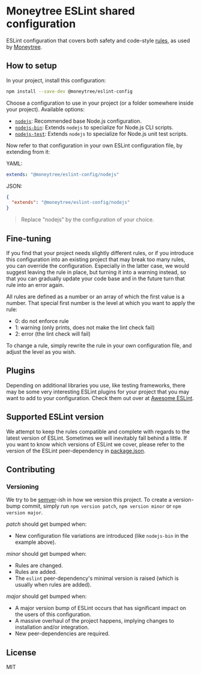 # Moneytree ESLint shared configuration

ESLint configuration that covers both safety and code-style [rules](https://eslint.org/docs/rules/), as used by
[Moneytree](https://www.getmoneytree.com/).

## How to setup

In your project, install this configuration:

```sh
npm install --save-dev @moneytree/eslint-config
```

Choose a configuration to use in your project (or a folder somewhere inside your project). Available options:

- [`nodejs`](./eslintrc/nodejs.yml): Recommended base Node.js configuration.
- [`nodejs-bin`](./eslintrc/nodejs-bin.yml): Extends `nodejs` to specialize for Node.js CLI scripts.
- [`nodejs-test`](./eslintrc/nodejs-test.yml): Extends `nodejs` to specialize for Node.js unit test scripts.

Now refer to that configuration in your own ESLint configuration file, by extending from it:

YAML:

```yaml
extends: "@moneytree/eslint-config/nodejs"
```

JSON:

```json
{
  "extends": "@moneytree/eslint-config/nodejs"
}
```

> Replace "nodejs" by the configuration of your choice.

## Fine-tuning

If you find that your project needs slightly different rules, or if you introduce this configuration into an existing
project that may break too many rules, you can override the configuration. Especially in the latter case, we would
suggest leaving the rule in place, but turning it into a warning instead, so that you can gradually update your code
base and in the future turn that rule into an error again.

All rules are defined as a number or an array of which the first value is a number. That special first number is the
level at which you want to apply the rule:

- 0: do not enforce rule
- 1: warning (only prints, does not make the lint check fail)
- 2: error (the lint check will fail)

To change a rule, simply rewrite the rule in your own configuration file, and adjust the level as you wish.

## Plugins

Depending on additional libraries you use, like testing frameworks, there may be some very interesting ESLint plugins
for your project that you may want to add to your configuration. Check them out over at
[Awesome ESLint](https://github.com/dustinspecker/awesome-eslint#plugins).

## Supported ESLint version

We attempt to keep the rules compatible and complete with regards to the latest version of ESLint. Sometimes we will
inevitably fall behind a little. If you want to know which versions of ESLint we cover, please refer to the version of
the ESLint peer-dependency in [package.json](./package.json).

## Contributing

### Versioning

We try to be [semver](https://semver.org/)-ish in how we version this project. To create a version-bump commit, simply
run `npm version patch`, `npm version minor` or `npm version major`.

*patch* should get bumped when:

- New configuration file variations are introduced (like `nodejs-bin` in the example above).

*minor* should get bumped when:

- Rules are changed.
- Rules are added.
- The `eslint` peer-dependency's minimal version is raised (which is usually when rules are added).

*major* should get bumped when:

- A major version bump of ESLint occurs that has significant impact on the users of this configuration.
- A massive overhaul of the project happens, implying changes to installation and/or integration.
- New peer-dependencies are required.

## License

MIT
